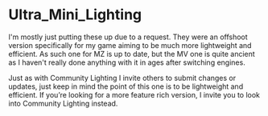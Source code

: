 # Ultra_Mini_Lighting
I'm mostly just putting these up due to a request. They were an offshoot version specifically for my game aiming to be much more lightweight and efficient. As such one for MZ is up to date, but the MV one is quite ancient as I haven't really done anything with it in ages after switching engines.

Just as with Community Lighting I invite others to submit changes or updates, just keep in mind the point of this one is to be lightweight and efficient. If you’re looking for a more feature rich version, I invite you to look into Community Lighting instead.

